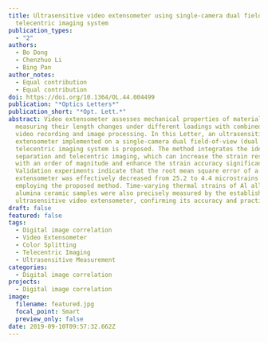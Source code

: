 ```yaml
---
title: Ultrasensitive video extensometer using single-camera dual field-of-view
  telecentric imaging system
publication_types:
  - "2"
authors:
  - Bo Dong
  - Chenzhuo Li
  - Bing Pan
author_notes:
  - Equal contribution
  - Equal contribution
doi: https://doi.org/10.1364/OL.44.004499
publication: "*Optics Letters*"
publication_short: "*Opt. Lett.*"
abstract: Video extensometer assesses mechanical properties of materials by
  measuring their length changes under different loadings with combined use of
  video recording and image processing. In this Letter, an ultrasensitive video
  extensometer implemented on a single-camera dual field-of-view (dual FOV)
  telecentric imaging system is proposed. The method integrates the idea of FOV
  separation and telecentric imaging, which can increase the strain resolution
  with an order of magnitude and enhance the strain accuracy significantly.
  Validation experiments indicate that the root mean square error of a video
  extensometer was effectively decreased from 25.2 to 4.4 microstrains after
  employing the proposed method. Time-varying thermal strains of Al alloy and
  alumina ceramic samples were also precisely measured by the established
  ultrasensitive video extensometer, confirming its accuracy and practicality.
draft: false
featured: false
tags:
  - Digital image correlation
  - Video Extensometer
  - Color Splitting
  - Telecentric Imaging
  - Ultrasensitive Measurement
categories:
  - Digital image correlation
projects:
  - Digital image correlation
image:
  filename: featured.jpg
  focal_point: Smart
  preview_only: false
date: 2019-09-10T09:57:32.662Z
---
```

